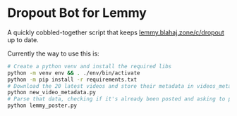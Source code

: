 # Dropout Bot for Lemmy

A quickly cobbled-together script that keeps [lemmy.blahaj.zone/c/dropout](https://lemmy.blahaj.zone/c/dropout) up to date.

Currently the way to use this is:
```sh
# Create a python venv and install the required libs
python -m venv env && . ./env/bin/activate 
python -m pip install -r requirements.txt
# Download the 20 latest videos and store their metadata in videos_metadata.json
python new_video_metadata.py
# Parse that data, checking if it's already been posted and asking to post it if not
python lemmy_poster.py
```